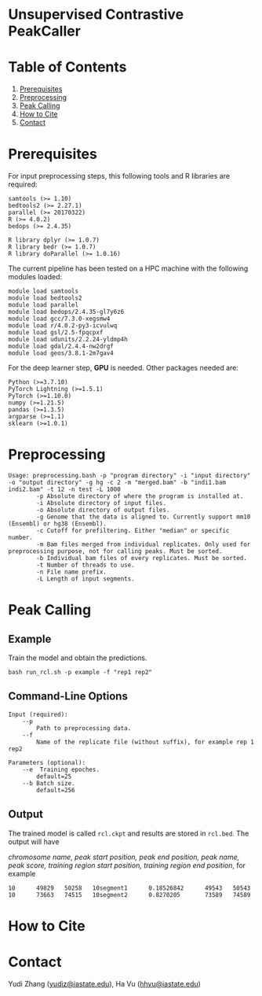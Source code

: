 # Unsupervised Contrastive PeakCaller

# Table of Contents
1. [Prerequisites](#prerequisites)
1. [Preprocessing](#preprocessing)
1. [Peak Calling](#peakcalling)
1. [How to Cite](#cite)
1. [Contact](#contact)

# Prerequisites <a name = "prerequisites" />
For input preprocessing steps, this following tools and R libraries are required:
```
samtools (>= 1.10)
bedtools2 (>= 2.27.1)
parallel (>= 20170322)
R (>= 4.0.2)
bedops (>= 2.4.35)

R library dplyr (>= 1.0.7)
R library bedr (>= 1.0.7)
R library doParallel (>= 1.0.16)

```
The current pipeline has been tested on a HPC machine with the following modules loaded:
```
module load samtools
module load bedtools2
module load parallel
module load bedops/2.4.35-gl7y6z6
module load gcc/7.3.0-xegsmw4
module load r/4.0.2-py3-icvulwq
module load gsl/2.5-fpqcpxf
module load udunits/2.2.24-yldmp4h
module load gdal/2.4.4-nw2drgf
module load geos/3.8.1-2m7gav4
```

For the deep learner step, **GPU** is needed. Other packages needed are:
```
Python (>=3.7.10)
PyTorch Lightning (>=1.5.1)
PyTorch (>=1.10.0)
numpy (>=1.21.5)
pandas (>=1.3.5)
argparse (>=1.1)
sklearn (>=1.0.1)
```

# Preprocessing <a name = "preprocessing" />
```
Usage: preprocessing.bash -p "program directory" -i "input directory" -o "output directory" -g hg -c 2 -m "merged.bam" -b "indi1.bam indi2.bam" -t 12 -n test -L 1000
        -p Absolute directory of where the program is installed at.
        -i Absolute directory of input files.
        -o Absolute directory of output files.
        -g Genome that the data is aligned to. Currently support mm10 (Ensembl) or hg38 (Ensembl).
        -c Cutoff for prefiltering. Either "median" or specific number.
        -m Bam files merged from individual replicates. Only used for preprocessing purpose, not for calling peaks. Must be sorted.
        -b Individual bam files of every replicates. Must be sorted.
        -t Number of threads to use.
        -n File name prefix.
        -L Length of input segments.
```

# Peak Calling <a name = "peakcalling" />

## Example

Train the model and obtain the predictions.

```
bash run_rcl.sh -p example -f "rep1 rep2"
```

## Command-Line Options

```
Input (required):
    --p 
        Path to preprocessing data.
    --f
        Name of the replicate file (without suffix), for example rep 1 rep2

Parameters (optional):
    --e  Training epoches.
        default=25
    --b Batch size.
        default=256
```

## Output

The trained model is called `rcl.ckpt` and results are stored in `rcl.bed`. The output will have 

*chromosome name, peak start position, peak end position, peak name, peak score, training region start position, training region end position*, for example
```
10      49829   50258   10segment1      0.18526842      49543   50543
10      73663   74515   10segment2      0.8270205       73589   74589
```

# How to Cite <a name = "cite" />

# Contact <a name = "contact" />

Yudi Zhang (yudiz@iastate.edu), Ha Vu (hhvu@iastate.edu)

